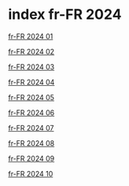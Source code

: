 # index fr-FR 2024

<a href="./01">fr-FR 2024 01</a>

<a href="./02">fr-FR 2024 02</a>

<a href="./03">fr-FR 2024 03</a>

<a href="./04">fr-FR 2024 04</a>

<a href="./05">fr-FR 2024 05</a>

<a href="./06">fr-FR 2024 06</a>

<a href="./07">fr-FR 2024 07</a>

<a href="./08">fr-FR 2024 08</a>

<a href="./09">fr-FR 2024 09</a>

<a href="./10">fr-FR 2024 10</a>
